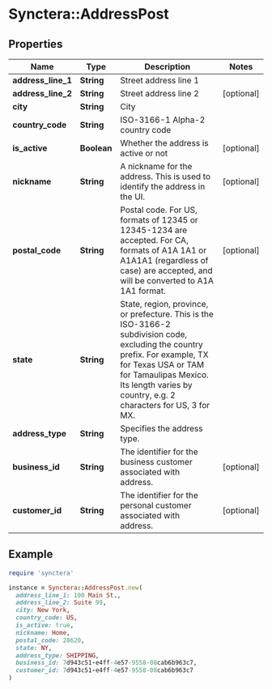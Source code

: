 # Synctera::AddressPost

## Properties

| Name | Type | Description | Notes |
| ---- | ---- | ----------- | ----- |
| **address_line_1** | **String** | Street address line 1 |  |
| **address_line_2** | **String** | Street address line 2 | [optional] |
| **city** | **String** | City |  |
| **country_code** | **String** | ISO-3166-1 Alpha-2 country code |  |
| **is_active** | **Boolean** | Whether the address is active or not | [optional] |
| **nickname** | **String** | A nickname for the address. This is used to identify the address in the UI.  | [optional] |
| **postal_code** | **String** | Postal code. For US, formats of 12345 or 12345-1234 are accepted. For CA, formats of A1A 1A1 or A1A1A1 (regardless of case) are accepted, and will be converted to A1A 1A1 format.  | [optional] |
| **state** | **String** | State, region, province, or prefecture. This is the ISO-3166-2 subdivision code, excluding the country prefix. For example, TX for Texas USA or TAM for Tamaulipas Mexico. Its length varies by country, e.g. 2 characters for US, 3 for MX.  |  |
| **address_type** | **String** | Specifies the address type.  |  |
| **business_id** | **String** | The identifier for the business customer associated with address.  | [optional] |
| **customer_id** | **String** | The identifier for the personal customer associated with address.  | [optional] |

## Example

```ruby
require 'synctera'

instance = Synctera::AddressPost.new(
  address_line_1: 100 Main St.,
  address_line_2: Suite 99,
  city: New York,
  country_code: US,
  is_active: true,
  nickname: Home,
  postal_code: 28620,
  state: NY,
  address_type: SHIPPING,
  business_id: 7d943c51-e4ff-4e57-9558-08cab6b963c7,
  customer_id: 7d943c51-e4ff-4e57-9558-08cab6b963c7
)
```

